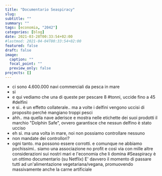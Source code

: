```yaml
---
title: "Documentario Seaspiracy"
slug:
subtitle: ""
summary: ""
tags: [economia, "2042"]
categories: [blog]
date: 2021-03-28T00:33:54+02:00
#lastmod: 2021-04-04T00:33:54+02:00
featured: false
draft: false
image:
  caption: ""
  focal_point: ""
  preview_only: false
projects: []
---
```

- ci sono 4.600.000 navi commerciali da pesca in mare
- si
- e qui vediamo che una di queste per pescare 8 #tonni, uccide fino a 45 #delfini 
- e si.. è un effetto collaterale.. ma a volte i delfini vengono uccisi di proposito perché mangiano troppi pesci
- ahh.. ma quella nave aderisce e mostra nelle etichette dei suoi prodotti il marchio "Dolphin Safe", ovvero garantisce che nessun delfino è stato ucciso
- eh si. ma una volta in mare, noi non possiamo controllare nessuno
- non mandate dei controllori?
- ogni tanto. ma possono essere corrotti. e comunque ne abbiamo pochissimi.. siamo una associazione no profit
e così via con mille altre considerazioni sui nostri mari e l'economia che li domina
#Seaspiracy è un ottimo documentario (su Netflix)
E' davvero il momento di passare tutti ad un'alimentazione vegetariana/vegana, promuovendo massivamente anche la carne artificiale